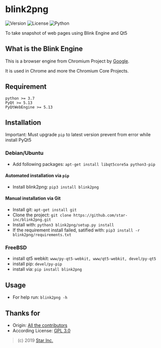 # blink2png

![Version](https://img.shields.io/badge/v0.9-OpenSource-33FF33.svg)
![License](https://img.shields.io/badge/license-GPL--3.0-FF8800.svg)
![Python](https://img.shields.io/badge/python-3.x-0066FF.svg)

To take snapshot of web pages using Blink Engine and Qt5

## What is the Blink Engine
This is a browser engine from Chromium Project by [Google](https://google.com).

It is used in Chrome and more the Chromium Core Projects.

## Requirement
    python >= 3.7
    PyQt >= 5.13
    PyQtWebEngine >= 5.13

## Installation

Important: Must upgrade ``pip`` to latest version prevent from error while install PyQt5

### Debian/Ubuntu
- Add following packages: ``apt-get install libqt5core5a python3-pip``

#### Automated installation via ```pip```
- Install blink2png: ```pip3 install blink2png```

#### Manual installation via Git
- Install git: ``apt-get install git``
- Clone the project: ``git clone https://github.com/star-inc/blink2png.git``
- Install with: ``python3 blink2png/setup.py install``
- If the requirement install failed, satified with: ``pip3 install -r blink2png/requirements.txt``

### FreeBSD
- install qt5 webkit: ```www/py-qt5-webkit, www/qt5-webkit, devel/py-qt5```
- install pip: ``devel/py-pip``
- install via: ``pip install blink2png``

## Usage
- For help run: ``blink2png -h``

## Thanks for
- Origin: [All the contributors](AUTHORS.md)
- According License: [GPL 3.0](LICENSE.md)

> (c) 2019 [Star Inc.](https://starinc.xyz/)
